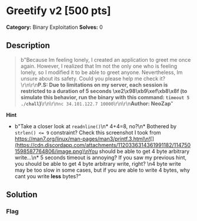 # Greetify v2 [500 pts]

**Category:** Binary Exploitation
**Solves:** 0

## Description
>b"Because Im feeling lonely, I created an application to greet me once again. However, I realized that Im not the only one who is feeling lonely, so I modified it to be able to greet anyone. Nevertheless, Im unsure about its safety. Could you please help me check it?\r\n\r\n**P.S: Due to limitations on my server, each session is restricted to a duration of 5 seconds \xe2\x98\xb9\xef\xb8\x8f (to simulate this behavior, run the binary with this command: `timeout 5 ./chall`)**\r\n\r\n`nc 34.101.122.7 10000`\r\n\r\n**Author: NeoZap**"

**Hint**
* b"Take a closer look at `readnline()`\n* 4+4=8, no?\n* Bothered by `strlen() <= 9` constraint? Check this screenshot I took from https://man7.org/linux/man-pages/man3/printf.3.html\n![](https://cdn.discordapp.com/attachments/1120336314361991182/1147501598587764806/image.png)\nYou should be able to get 4 byte arbitrary write...\n* 5 seconds timeout is annoying? If you saw my previous hint, you should be able to get 4 byte arbitrary write, right? \n4 byte write may be too slow in some cases, but if you are able to write 4 bytes, why cant you write **less** bytes?"

## Solution

### Flag


